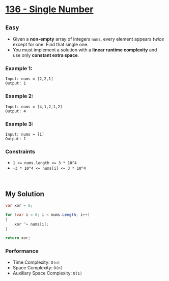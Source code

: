 [leet]: https://leetcode.com/problems/single-number/

# [136 - Single Number][leet]

## ```Easy```

- Given a **non-empty** array of integers `nums`, every element appears _twice_ except for one. Find that single one.
- You must implement a solution with a **linear runtime complexity** and use only **constant extra space**.

### Example 1:

```
Input: nums = [2,2,1]
Output: 1
```

### Example 2:

```
Input: nums = [4,1,2,1,2]
Output: 4
```

### Example 3:

```
Input: nums = [1]
Output: 1
```

### Constraints

- ```1 <= nums.length <= 3 * 10^4```
- ```-3 * 10^4 <= nums[i] <= 3 * 10^4```

<br>

## My Solution

```cs
var xor = 0;

for (var i = 0; i < nums.Length; i++)
{
    xor ^= nums[i];
}

return xor;
```

### Performance

- Time Complexity: ```O(n)```
- Space Complexity: ```O(n)```
- Auxiliary Space Complexity: ```O(1)```
